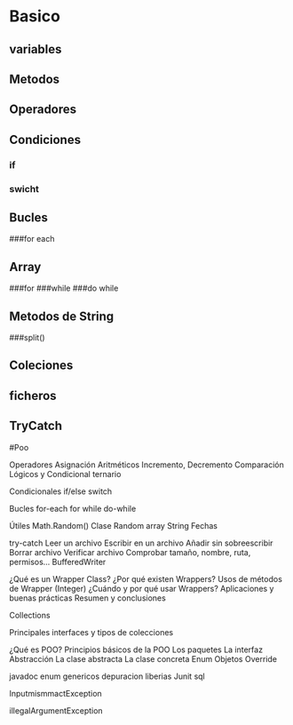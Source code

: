# Basico
## variables


## Metodos
## Operadores
## Condiciones
### if 
### swicht

## Bucles
###for each

## Array

###for 
###while
###do while


## Metodos de String

###split()

## Coleciones

## ficheros

## TryCatch

#Poo

Operadores
Asignación
Aritméticos
Incremento, Decremento
Comparación
Lógicos y Condicional ternario

Condicionales
if/else
switch


Bucles
for-each
for
while
do-while

Útiles
Math.Random()
Clase Random
array
String
Fechas


try-catch
Leer un archivo
Escribir en un archivo
Añadir sin sobreescribir
Borrar archivo
Verificar archivo
Comprobar tamaño, nombre, ruta, permisos…
BufferedWriter


¿Qué es un Wrapper Class?
¿Por qué existen Wrappers?
Usos de métodos de Wrapper (Integer)
¿Cuándo y por qué usar Wrappers?
Aplicaciones y buenas prácticas
Resumen y conclusiones
 

Collections

Principales interfaces y tipos de colecciones

¿Qué es POO?
Principios básicos de la POO
Los paquetes
La interfaz
Abstracción
La clase abstracta
La clase concreta
Enum
Objetos
Override


javadoc
enum
genericos
depuracion
liberias
Junit
sql 


InputmismmactException 

illegalArgumentException 